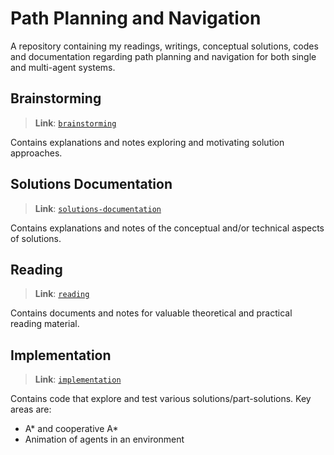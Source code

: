 # Path Planning and Navigation
A repository containing my readings, writings, conceptual solutions, codes and documentation regarding path planning and navigation for both single and multi-agent systems.

## Brainstorming
> **Link**: [`brainstorming`](./brainstorming)

Contains explanations and notes exploring and motivating solution approaches.

## Solutions Documentation
> **Link**: [`solutions-documentation`](./solutions-documentation)

Contains explanations and notes of the conceptual and/or technical aspects of solutions.

## Reading
> **Link**: [`reading`](./reading)

Contains documents and notes for valuable theoretical and practical reading material.

## Implementation
> **Link**: [`implementation`](./implementation)

Contains code that explore and test various solutions/part-solutions. Key areas are:

- A\* and cooperative A\*
- Animation of agents in an environment
